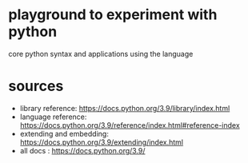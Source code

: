 # playground to experiment with python
core python syntax and applications using the language
# sources
* library reference: https://docs.python.org/3.9/library/index.html   
* language reference: https://docs.python.org/3.9/reference/index.html#reference-index
* extending and embedding: https://docs.python.org/3.9/extending/index.html
* all docs : https://docs.python.org/3.9/


